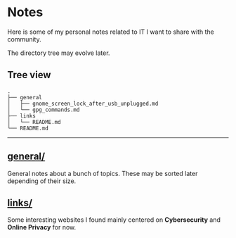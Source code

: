 # Notes

Here is some of my personal notes related to IT I want to share with the community.


The directory tree may evolve later.

## Tree view
```
.
├── general
│   ├── gnome_screen_lock_after_usb_unplugged.md
│   └── gpg_commands.md
├── links
│   └── README.md
└── README.md
```

---


## [general/](./general/)
General notes about a bunch of topics. These may be sorted later depending of their size.


## [links/](./links/)
Some interesting websites I found mainly centered on **Cybersecurity** and **Online Privacy** for now.
